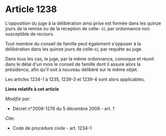 # Article 1238

L'opposition du juge à la délibération ainsi prise est formée dans les quinze jours de la remise ou de la réception de celle-
ci, par ordonnance non susceptible de recours. 

Tout membre du conseil de famille peut également s'opposer à la délibération dans les quinze jours de celle-ci, par requête
au juge. 

Dans tous les cas, le juge, par la même ordonnance, convoque et réunit dans le délai d'un mois le conseil de famille dont il
assure alors la présidence, afin qu'il soit à nouveau délibéré sur le même objet. 

Les articles 1234-1 à 1235, 1239-3 et 1239-4 sont alors applicables.

**Liens relatifs à cet article**

_Modifié par_:

  - Décret n°2008-1276 du 5 décembre 2008 - art. 1

_Cite_:

  - Code de procédure civile - art. 1234-1
